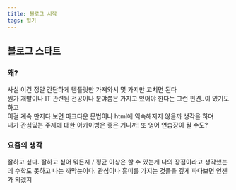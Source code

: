 ```yaml
---
title: 블로그 시작
tags: 일기
---
```


## 블로그 스타트

### 왜?

사실 이건 정말 간단하게 템플릿만 가져와서 몇 가지만 고치면 된다  
뭔가 개발이나 IT 관련된 전공이나 분야쯤은 가지고 있어야 한다는 그런 편견..이 있기도 하고  
이걸 계속 만지다 보면 마크다운 문법이나 html에 익숙해지지 않을까 생각을 하며  
내가 관심있는 주제에 대한 아카이빙은 좋은 거니까! 또 영어 연습장이 될 수도?

### 요즘의 생각
잘하고 싶다. 잘하고 싶어 뭐든지 / 평균 이상은 할 수 있는게 나의 장점이라고 생각했는데
수학도 못하고 나는 까막눈이다. 관심이나 흥미를 가지는 것들을 깊게 파다보면 언젠가 되겠지
